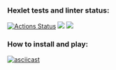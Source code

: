 ### Hexlet tests and linter status:
[![Actions Status](https://github.com/zluuba/python-project-49/workflows/hexlet-check/badge.svg)](https://github.com/zluuba/python-project-49/actions) <a href="https://codeclimate.com/github/zluuba/python-project-49/maintainability"><img src="https://api.codeclimate.com/v1/badges/8f30055514168a104cb1/maintainability" /></a> <a href="https://codeclimate.com/github/zluuba/python-project-49/test_coverage"><img src="https://api.codeclimate.com/v1/badges/8f30055514168a104cb1/test_coverage" /></a>

### How to install and play:
[![asciicast](https://asciinema.org/a/czXe8Qba7zYxDJugwpKTtRgMG.svg)](https://asciinema.org/a/czXe8Qba7zYxDJugwpKTtRgMG)
